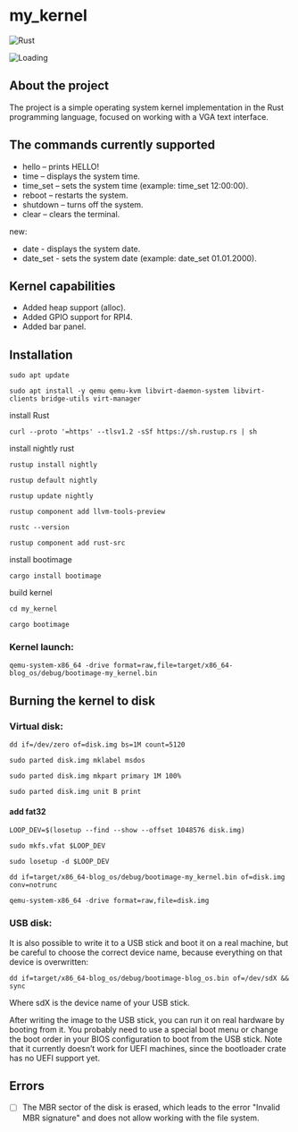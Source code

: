 # my_kernel
![Rust](https://img.shields.io/badge/rust-1.84.0_nightly-orange.svg)

![Loading](media/Timeline1.gif)

## About the project
The project is a simple operating system kernel implementation in the Rust programming language, focused on working with a VGA text interface.

## The commands currently supported
* hello – prints HELLO!
* time – displays the system time.
* time_set – sets the system time (example: time_set 12:00:00).
* reboot – restarts the system.
* shutdown – turns off the system.
* clear – clears the terminal.

new:
* date - displays the system date.
* date_set - sets the system date (example: date_set 01.01.2000).

## Kernel capabilities
* Added heap support (alloc).
* Added GPIO support for RPI4.
* Added bar panel.

## Installation

```
sudo apt update
```

```
sudo apt install -y qemu qemu-kvm libvirt-daemon-system libvirt-clients bridge-utils virt-manager
```

install Rust
```
curl --proto '=https' --tlsv1.2 -sSf https://sh.rustup.rs | sh
```

install nightly rust
```
rustup install nightly

rustup default nightly

rustup update nightly
```

```
rustup component add llvm-tools-preview
```

```
rustc --version
```

```
rustup component add rust-src
```

install bootimage
```
cargo install bootimage
```

build kernel
```
cd my_kernel

cargo bootimage
```

### Kernel launch:

```
qemu-system-x86_64 -drive format=raw,file=target/x86_64-blog_os/debug/bootimage-my_kernel.bin
```

## Burning the kernel to disk
### Virtual disk:

```
dd if=/dev/zero of=disk.img bs=1M count=5120
```

```
sudo parted disk.img mklabel msdos

sudo parted disk.img mkpart primary 1M 100%

sudo parted disk.img unit B print
```

#### add fat32
```
LOOP_DEV=$(losetup --find --show --offset 1048576 disk.img)

sudo mkfs.vfat $LOOP_DEV

sudo losetup -d $LOOP_DEV
```

```
dd if=target/x86_64-blog_os/debug/bootimage-my_kernel.bin of=disk.img conv=notrunc
```

```
qemu-system-x86_64 -drive format=raw,file=disk.img
```

### USB disk:

It is also possible to write it to a USB stick and boot it on a real machine, but be careful to choose the correct device name, because everything on that device is overwritten:

```
dd if=target/x86_64-blog_os/debug/bootimage-blog_os.bin of=/dev/sdX && sync
```

Where sdX is the device name of your USB stick.

After writing the image to the USB stick, you can run it on real hardware by booting from it. You probably need to use a special boot menu or change the boot order in your BIOS configuration to boot from the USB stick. Note that it currently doesn’t work for UEFI machines, since the bootloader crate has no UEFI support yet.


## Errors

- [ ] The MBR sector of the disk is erased, which leads to the error "Invalid MBR signature" and does not allow working with the file system.
